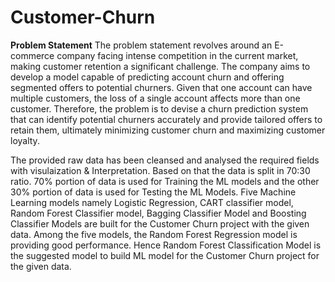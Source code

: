 # Customer-Churn

**Problem Statement**
The problem statement revolves around an E-commerce company facing intense competition in the current market, making customer retention a significant challenge. The company aims to develop a model capable of predicting account churn and offering segmented offers to potential churners. Given that one account can have multiple customers, the loss of a single account affects more than one customer. Therefore, the problem is to devise a churn prediction system that can identify potential churners accurately and provide tailored offers to retain them, ultimately minimizing customer churn and maximizing customer loyalty.

The  provided raw data has been cleansed and analysed the required fields with visulaization & Interpretation. Based on that the data is split in 70:30 ratio. 70% portion of data is used for Training the ML models and the other 30% portion of data is used for Testing the ML Models.
Five Machine Learning models namely Logistic Regression, CART classifier model, Random Forest Classifier model, Bagging Classifier Model and Boosting Classifier Models are built for the Customer Churn project with the given data.
Among the five models, the Random Forest Regression model is providing good performance. Hence Random Forest Classification Model is the suggested model to build ML model for the Customer Churn project for the given data.
